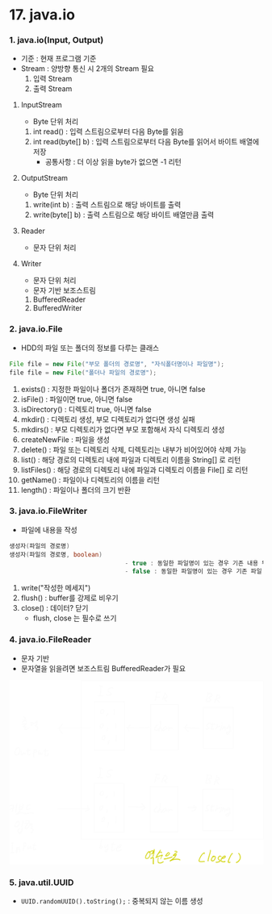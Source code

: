 # 17. java.io

### 1. java.io(Input, Output)

- 기준 : 현재 프로그램 기준
- Stream : 양방향 통신 시 2개의 Stream 필요
    1. 입력 Stream
    2. 출력 Stream
1. InputStream
    - Byte 단위 처리
    1. int read() : 입력 스트림으로부터 다음 Byte를 읽음
    2. int read(byte[] b) : 입력 스트림으로부터 다음 Byte를 읽어서 바이트 배열에 저장
        - 공통사항 : 더 이상 읽을 byte가 없으면 -1 리턴
2. OutputStream
    - Byte 단위 처리
    1. write(int b) : 출력 스트림으로 해당 바이트를 출력
    2. write(byte[] b) : 출력 스트림으로 해당 바이트 배열만큼 출력
3. Reader
    - 문자 단위 처리
4. Writer
    - 문자 단위 처리
    
    * 문자 기반 보조스트림
    
    1. BufferedReader
    2. BufferedWriter

### 2. java.io.File

- HDD의 파일 또는 폴더의 정보를 다루는 클래스

```java
File file = new File("부모 폴더의 경로명", "자식폴더명이나 파일명");
file file = new File("폴더나 파일의 경로명");
```

1. exists() : 지정한 파일이나 폴더가 존재하면 true, 아니면 false
2. isFile() : 파일이면 true, 아니면 false
3. isDirectory() : 디렉토리 true, 아니면 false
4. mkdir() : 디렉토리 생성, 부모 디렉토리가 없다면 생성 실패
5. mkdirs() : 부모 디렉토리가 없다면 부모 포함해서 자식 디렉토리 생성
6. createNewFile : 파일을 생성
7. delete() : 파일 또는 디렉토리 삭제, 디렉토리는 내부가 비어있어야 삭제 가능
8. list() : 해당 경로의 디렉토리 내에 파일과 디렉토리 이름을 String[] 로 리턴
9. listFiles() : 해당 경로의 디렉토리 내에 파일과 디렉토리 이름을 File[] 로 리턴
10. getName() : 파일이나 디렉토리의 이름을 리턴
11. length() : 파일이나 폴더의 크기 반환

### 3. java.io.FileWriter

- 파일에 내용을 작성

```java
생성자(파일의 경로명)
생성자(파일의 경로명, boolean)
								- true : 동일한 파일명이 있는 경우 기존 내용 뒤에 쓰기
								- false : 동일한 파일명이 있는 경우 기존 파일 제거하고 새로 작성(덮어쓰기)
```

1. write("작성한 메세지")
2. flush() : buffer를 강제로 비우기
3. close() : 데이터? 닫기
    - flush, close 는 필수로 쓰기

### 4. java.io.FileReader

- 문자 기반
- 문자열을 읽을려면 보조스트림 BufferedReader가 필요

![17%20java%20io%201769ec062b54410ca099fa13dcb6d7d2/Untitled.png](Java/17%20java%20io/Untitled.png)

### 5. java.util.UUID

- `UUID.randomUUID().toString();` : 중복되지 않는 이름 생성